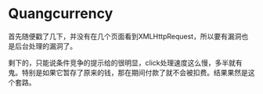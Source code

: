 # Quangcurrency

首先随便戳了几下，并没有在几个页面看到XMLHttpRequest，所以要有漏洞也是后台处理的漏洞了。

剩下的，只能说条件竞争的提示给的很明显，click处理速度这么慢，多半就有鬼。特别是如果它暂存了原来的钱，那在期间付款了就不会被扣费。结果果然是这个套路。

